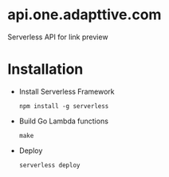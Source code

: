 # api.one.adapttive.com
Serverless API for link preview

# Installation

- Install Serverless Framework

    `npm install -g serverless`

- Build Go Lambda functions

    `make`

- Deploy

    `serverless deploy`
